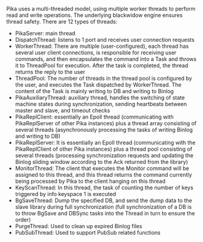 Pika uses a multi-threaded model, using multiple worker threads to perform read and write operations. The underlying blackwidow engine ensures thread safety. There are 12 types of threads:

- PikaServer: main thread
- DispatchThread: listens to 1 port and receives user connection requests
- WorkerThread: There are multiple (user-configured), each thread has several user client connections, is responsible for receiving user commands, and then encapsulates the command into a Task and throws it to ThreadPool for execution. After the task is completed, the thread returns the reply to the user
- ThreadPool: The number of threads in the thread pool is configured by the user, and executes the Task dispatched by WorkerThread. The content of the Task is mainly writing to DB and writing to Binlog
- PikaAuxiliaryThread: auxiliary thread, handles the switching of state machine states during synchronization, sending heartbeats between master and slave, and timeout checks
- PikaReplClient: essentially an Epoll thread (communicating with PikaReplServer of other Pika instances) plus a thread array consisting of several threads (asynchronously processing the tasks of writing Binlog and writing to DB)
- PikaReplServer: It is essentially an Epoll thread (communicating with the PikaReplClient of other Pika instances) plus a thread pool consisting of several threads (processing synchronization requests and updating the Binlog sliding window according to the Ack returned from the library)
- MonitorThread: The client that executes the Monitor command will be assigned to this thread, and this thread returns the command currently being processed by Pika to the client hanging on this thread
- KeyScanThread: In this thread, the task of counting the number of keys triggered by info keyspace 1 is executed
- BgSaveThread: Dump the specified DB, and send the dump data to the slave library during full synchronization (full synchronization of a DB is to throw BgSave and DBSync tasks into the Thread in turn to ensure the order)
- PurgeThread: Used to clean up expired Binlog files
- PubSubThread: Used to support PubSub related functions
